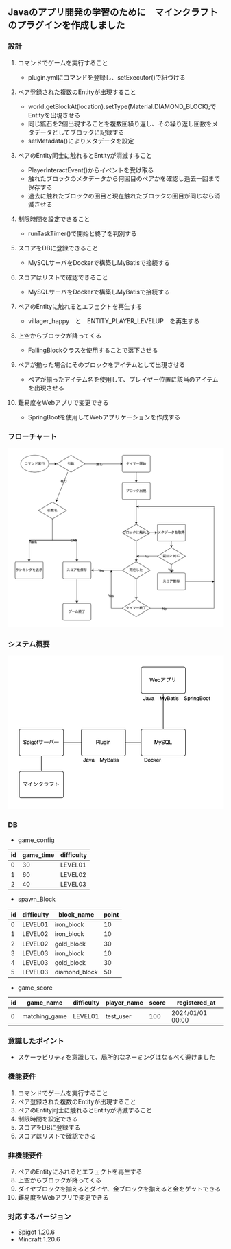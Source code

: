 ## Javaのアプリ開発の学習のために　マインクラフトのプラグインを作成しました

### 設計
1. コマンドでゲームを実行すること
   - plugin.ymlにコマンドを登録し、setExecutor()で紐づける

2. ペア登録された複数のEntityが出現すること
   - world.getBlockAt(location).setType(Material.DIAMOND_BLOCK);でEntityを出現させる
   - 同じ鉱石を2個出現することを複数回繰り返し、その繰り返し回数をメタデータとしてブロックに記録する
   - setMetadata()によりメタデータを設定

3. ペアのEntity同士に触れるとEntityが消滅すること
   - PlayerInteractEvent()からイベントを受け取る
   - 触れたブロックのメタデータから何回目のペアかを確認し過去一回まで保存する
   - 過去に触れたブロックの回目と現在触れたブロックの回目が同じなら消滅させる

4. 制限時間を設定できること
   - runTaskTimer()で開始と終了を判別する

5. スコアをDBに登録できること
   - MySQLサーバをDockerで構築しMyBatisで接続する

6. スコアはリストで確認できること
   - MySQLサーバをDockerで構築しMyBatisで接続する

7. ペアのEntityに触れるとエフェクトを再生する
   - villager_happy　と　ENTITY_PLAYER_LEVELUP　を再生する

8. 上空からブロックが降ってくる
   - FallingBlockクラスを使用することで落下させる

9. ペアが揃った場合にそのブロックをアイテムとして出現させる
   - ペアが揃ったアイテム名を使用して、プレイヤー位置に該当のアイテムを出現させる

10. 難易度をWebアプリで変更できる
    - SpringBootを使用してWebアプリケーションを作成する

### フローチャート
![フローチャート](https://github.com/kitochio/spigot_plugin/blob/images/FlowChart.jpg)

### システム概要
![システム概要](https://github.com/kitochio/spigot_plugin/blob/images/SystemOverview.jpg)

### DB
 - game_config

| id | game_time | difficulty |
| ---- | ---- | ---- |
| 0 | 30 | LEVEL01 |
| 1 | 60 | LEVEL02 |
| 2 | 40 | LEVEL03 |

 - spawn_Block

| id | difficulty | block_name | point |
| --- | --- | --- | --- |
| 0 | LEVEL01 | iron_block | 10 |
| 1 | LEVEL02 | iron_block | 10 |
| 2 | LEVEL02 | gold_block | 30 |
| 3 | LEVEL03 | iron_block | 10 |
| 4 | LEVEL03 | gold_block | 30 |
| 5 | LEVEL03 | diamond_block | 50 |

 - game_score

| id | game_name | difficulty | player_name | score | registered_at |
| --- | --- | --- | --- | --- | --- |
| 0 | matching_game | LEVEL01 | test_user | 100 | 2024/01/01 00:00 |


### 意識したポイント
   - スケーラビリティを意識して、局所的なネーミングはなるべく避けました

### 機能要件
1. コマンドでゲームを実行すること
2. ペア登録された複数のEntityが出現すること
3. ペアのEntity同士に触れるとEntityが消滅すること
4. 制限時間を設定できる
5. スコアをDBに登録する
6. スコアはリストで確認できる

### 非機能要件
7. ペアのEntityにふれるとエフェクトを再生する
8. 上空からブロックが降ってくる
9. ダイヤブロックを揃えるとダイヤ、金ブロックを揃えると金をゲットできる
10. 難易度をWebアプリで変更できる

### 対応するバージョン
- Spigot 1.20.6
- Mincraft 1.20.6
